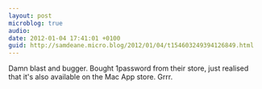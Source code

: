 ```yaml
---
layout: post
microblog: true
audio: 
date: 2012-01-04 17:41:01 +0100
guid: http://samdeane.micro.blog/2012/01/04/t154603249394126849.html
---
```

Damn blast and bugger. Bought 1password from their store, just realised that it's also available on the Mac App store. Grrr.
